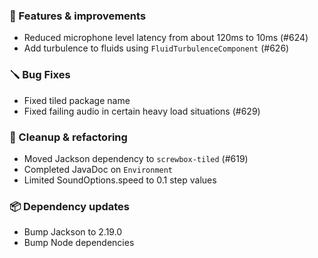 ### 🚀 Features & improvements

- Reduced microphone level latency from about 120ms to 10ms (#624)
- Add turbulence to fluids using `FluidTurbulenceComponent` (#626)

### 🪛 Bug Fixes

- Fixed tiled package name
- Fixed failing audio in certain heavy load situations (#629)

### 🧽 Cleanup & refactoring

- Moved Jackson dependency to `screwbox-tiled` (#619)
- Completed JavaDoc on `Environment`
- Limited SoundOptions.speed to 0.1 step values

### 📦 Dependency updates

- Bump Jackson to 2.19.0
- Bump Node dependencies
